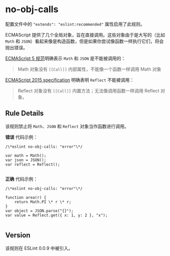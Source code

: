 # no-obj-calls

配置文件中的 `"extends": "eslint:recommended"` 属性启用了此规则。

ECMAScript 提供了几个全局对象，旨在直接调用。这些对象由于是大写的（比如 `Math` 和 `JSON`）看起来像是构造函数，但是如果你尝试像函数一样执行它们，将会抛出错误。

[ECMAScript 5 规范](https://es5.github.io/#x15.8)明确表示 `Math` 和 `JSON` 是不能被调用的：

> Math 对象没有 `[[Call]]` 内部属性，不能像一个函数一样调用 Math 对象

[ECMAScript 2015 specification](https://www.ecma-international.org/ecma-262/6.0/index.html#sec-reflect-object) 明确表明 `Reflect` 不能被调用：

> Reflect 对象没有 `[[Call]]` 内置方法；无法像调用函数一样调用 Reflect 对象。

Rule Details[](#rule-details)
-----------------------------

该规则禁止将 `Math`、`JSON` 和 `Reflect` 对象当作函数进行调用。

**错误** 代码示例：

```
/\*eslint no-obj-calls: "error"\*/

var math = Math();
var json = JSON();
var reflect = Reflect();


```

**正确** 代码示例：

```
/\*eslint no-obj-calls: "error"\*/

function area(r) {
    return Math.PI \* r \* r;
}
var object = JSON.parse("{}");
var value = Reflect.get({ x: 1, y: 2 }, "x");


```

Version[](#version)
-------------------

该规则在 ESLint 0.0.9 中被引入。

